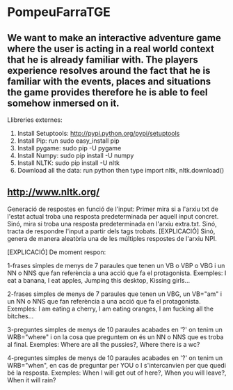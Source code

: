 # PompeuFarraTGE
We want to make an interactive adventure game where the user is acting in a real world context that he is already familiar with. 
The players experience resolves around the fact that he is familiar with the events, places and situations the game provides therefore he is able to feel somehow inmersed on it.
------------------------------------------------------------------------------------------------------------

Llibreries externes:
1. Install Setuptools: http://pypi.python.org/pypi/setuptools
2. Install Pip: run sudo easy_install pip
4. Install pygame: sudo pip -U pygame
3. Install Numpy: sudo pip install -U numpy
4. Install NLTK: sudo pip install -U nltk
5. Download all the data: run python then type import nltk, nltk.download()
        

http://www.nltk.org/
------------------------------------------------------------------------------------------------------------

Generació de respostes en funció de l'input:
Primer mira si a l'arxiu txt de l'estat actual troba una resposta predeterminada per aquell input concret.
Sinó, mira si troba una resposta predeterminada en l'arxiu extra.txt.
Sinó, tracta de respondre l'input a partir dels tags trobats. [EXPLICACIÓ]
Sinó, genera de manera aleatòria una de les múltiples respostes de l'arxiu NPI.

[EXPLICACIÓ] 
De moment respon: 

1-frases simples de menys de 7 paraules que tenen un VB o VBP o VBG i un NN o NNS que fan referència 
a una acció que fa el protagonista. 
Exemples: I eat a banana, I eat apples, Jumping this desktop, Kissing girls...

2-frases simples de menys de 7 paraules que tenen un VBG, un VB="am" i un NN o NNS que fan referència 
a una acció que fa el protagonista. 
Exemples: I am eating a cherry, I am eating oranges, I am fucking all the bitches...

3-preguntes simples de menys de 10 paraules acabades en '?' on tenim un WRB="where" i on la cosa que preguntem on és un NN o NNS que es troba al final. 
Exemples: Where are all the pussies?, Where there is a wc?

4-preguntes simples de menys de 10 paraules acabades en '?' on tenim un WRB="when", en cas de preguntar 
per YOU o I s'intercanvien per que quedi bé la resposta. 
Exemples: When I will get out of here?, When you will leave?, When it will rain? 
